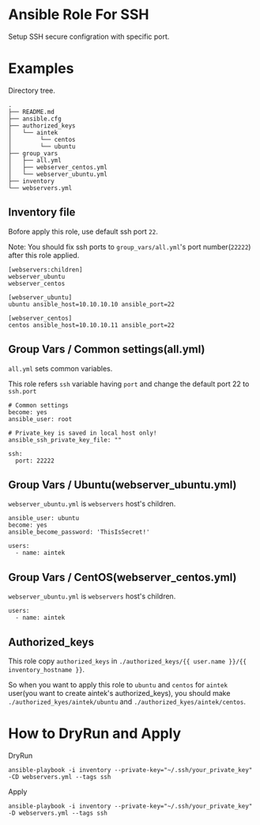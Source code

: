 # Ansible Role For SSH

Setup SSH secure configration with specific port.

# Examples

Directory tree.

```
.
├── README.md
├── ansible.cfg
├── authorized_keys
│   └── aintek
│        └── centos
│        └── ubuntu
├── group_vars
│   ├── all.yml
│   ├── webserver_centos.yml
│   └── webserver_ubuntu.yml
├── inventory
└── webservers.yml
```


## Inventory file

Bofore apply this role, use default ssh port `22`.

Note: You should fix ssh ports to `group_vars/all.yml`'s port number(`22222`) after this role applied.

```
[webservers:children]
webserver_ubuntu
webserver_centos

[webserver_ubuntu]
ubuntu ansible_host=10.10.10.10 ansible_port=22

[webserver_centos]
centos ansible_host=10.10.10.11 ansible_port=22
```

## Group Vars / Common settings(all.yml)

`all.yml` sets common variables.

This role refers `ssh` variable having `port` and
change the default port 22 to `ssh.port`

```
# Common settings
become: yes
ansible_user: root

# Private_key is saved in local host only!
ansible_ssh_private_key_file: ""

ssh:
  port: 22222
```

## Group Vars / Ubuntu(webserver_ubuntu.yml)

`webserver_ubuntu.yml` is `webservers` host's children.

```
ansible_user: ubuntu
become: yes
ansible_become_password: 'ThisIsSecret!'

users:
  - name: aintek
```

## Group Vars / CentOS(webserver_centos.yml)

`webserver_ubuntu.yml` is `webservers` host's children.

```
users:
  - name: aintek
```

## Authorized_keys

This role copy `authorized_keys` in `./authorized_keys/{{ user.name }}/{{ inventory_hostname }}`.

So when you want to apply this role to `ubuntu` and `centos` for `aintek` user(you want to create aintek's authorized_keys),
you should make `./authorized_kyes/aintek/ubuntu` and `./authorized_kyes/aintek/centos`.

# How to DryRun and Apply

DryRun

```
ansible-playbook -i inventory --private-key="~/.ssh/your_private_key" -CD webservers.yml --tags ssh
```

Apply

```
ansible-playbook -i inventory --private-key="~/.ssh/your_private_key" -D webservers.yml --tags ssh
```
